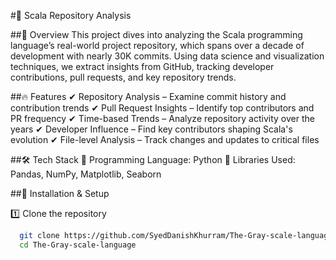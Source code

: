 
#🖤 Scala Repository Analysis

##📌 Overview
This project dives into analyzing the Scala programming language’s real-world project repository, which spans over a decade of development with nearly 30K commits. Using data science and visualization techniques, we extract insights from GitHub, tracking developer contributions, pull requests, and key repository trends.

##🔥 Features
✔ Repository Analysis – Examine commit history and contribution trends
✔ Pull Request Insights – Identify top contributors and PR frequency
✔ Time-based Trends – Analyze repository activity over the years
✔ Developer Influence – Find key contributors shaping Scala's evolution
✔ File-level Analysis – Track changes and updates to critical files

##🛠 Tech Stack
🔹 Programming Language: Python
🔹 Libraries Used: Pandas, NumPy, Matplotlib, Seaborn

##🚀 Installation & Setup

1️⃣ Clone the repository
 ```bash
   git clone https://github.com/SyedDanishKhurram/The-Gray-scale-language.git
   cd The-Gray-scale-language
